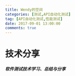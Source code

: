 ```yaml
---
title: Wendy的空间
categories: [测试,API自动化测试]
tag: [API自动化测试,性能测试]
date: 2017-09-01 13:00:00
comments: true
---
```



# 技术分享

##### 软件测试技术学习、总结与分享